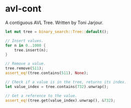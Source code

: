 # avl-cont
A contiguous AVL Tree. Written by Toni Jarjour.

```rust
let mut tree = binary_search::Tree::default();

// Insert values.
for n in 0..1000 {
    tree.insert(n);
}

// Remove a value.
tree.remove(511);
assert_eq!(tree.contains(511), None);

// Check if a value is in the tree, returns its index.
let value_index = tree.contains(732).unwrap();

// Get a reference to the value.
assert_eq!(tree.get(value_index).unwrap(), &732);
```
